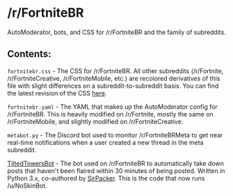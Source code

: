 # /r/FortniteBR
AutoModerator, bots, and CSS for /r/FortniteBR and the family of subreddits.

## Contents:
`fortnitebr.css` - The CSS for /r/FortniteBR. All other subreddits (/r/Fortnite, /r/FortniteCreative, /r/FortniteMobile, etc.) are recolored derivatives of this file with slight differences on a subreddit-to-subreddit basis. You can find the latest revision of the CSS [here](https://www.reddit.com/r/fortnitebr/about/stylesheet/).

`fortnitebr.yaml` - The YAML that makes up the AutoModerator config for /r/FortniteBR. This is heavily modified on /r/Fortnite, mostly the same on /r/FortniteMobile, and slightly modified on /r/FortniteCreative.

`metabot.py` - The Discord bot used to monitor /r/FortniteBRMeta to get near real-time notifications when a user created a new thread in the meta subreddit.

[TiltedTowersBot](https://github.com/Snaacky/TiltedTowersBot) - The bot used on /r/FortniteBR to automatically take down posts that haven't been flaired within 30 minutes of being posted. Written in Python 3.x, co-authored by [SirPacker](https://github.com/SirPacker). This is the code that now runs /u/NoSkinBot.
